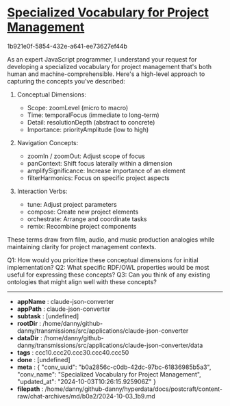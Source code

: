 # [Specialized Vocabulary for Project Management](https://claude.ai/chat/b0a2856c-c0db-42dc-97bc-61836985b5a3)

1b921e0f-5854-432e-a641-ee73627ef44b

 As an expert JavaScript programmer, I understand your request for developing a specialized vocabulary for project management that's both human and machine-comprehensible. Here's a high-level approach to capturing the concepts you've described:

1. Conceptual Dimensions:
   - Scope: zoomLevel (micro to macro)
   - Time: temporalFocus (immediate to long-term)
   - Detail: resolutionDepth (abstract to concrete)
   - Importance: priorityAmplitude (low to high)

2. Navigation Concepts:
   - zoomIn / zoomOut: Adjust scope of focus
   - panContext: Shift focus laterally within a dimension
   - amplifySignificance: Increase importance of an element
   - filterHarmonics: Focus on specific project aspects

3. Interaction Verbs:
   - tune: Adjust project parameters
   - compose: Create new project elements
   - orchestrate: Arrange and coordinate tasks
   - remix: Recombine project components

These terms draw from film, audio, and music production analogies while maintaining clarity for project management contexts.

Q1: How would you prioritize these conceptual dimensions for initial implementation?
Q2: What specific RDF/OWL properties would be most useful for expressing these concepts?
Q3: Can you think of any existing ontologies that might align well with these concepts?

---

* **appName** : claude-json-converter
* **appPath** : claude-json-converter
* **subtask** : [undefined]
* **rootDir** : /home/danny/github-danny/transmissions/src/applications/claude-json-converter
* **dataDir** : /home/danny/github-danny/transmissions/src/applications/claude-json-converter/data
* **tags** : ccc10.ccc20.ccc30.ccc40.ccc50
* **done** : [undefined]
* **meta** : {
  "conv_uuid": "b0a2856c-c0db-42dc-97bc-61836985b5a3",
  "conv_name": "Specialized Vocabulary for Project Management",
  "updated_at": "2024-10-03T10:26:15.925906Z"
}
* **filepath** : /home/danny/github-danny/hyperdata/docs/postcraft/content-raw/chat-archives/md/b0a2/2024-10-03_1b9.md